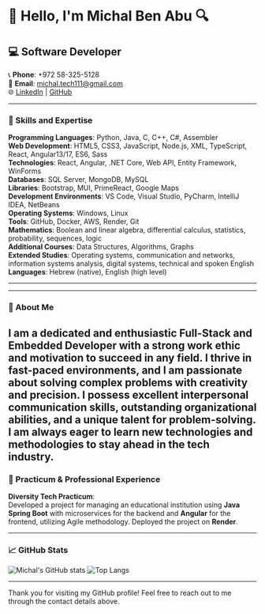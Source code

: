 # 👋 Hello, I'm Michal Ben Abu 🔍
<!-- Profile Views (Optional: Add a profile views badge here if desired) -->

## 💻 Software Developer
📞 **Phone**: +972 58-325-5128  
📧 **Email**: michal.tech111@gmail.com  
🌐 [LinkedIn](https://www.linkedin.com/in/michal-ben-abu1/) | [GitHub](https://github.com/michal55128)

---

### 🔧 Skills and Expertise
**Programming Languages**: Python, Java, C, C++, C#, Assembler  
**Web Development**: HTML5, CSS3, JavaScript, Node.js, XML, TypeScript, React, Angular13/17, ES6, Sass  
**Technologies**: React, Angular, .NET Core, Web API, Entity Framework, WinForms  
**Databases**: SQL Server, MongoDB, MySQL  
**Libraries**: Bootstrap, MUI, PrimeReact, Google Maps  
**Development Environments**: VS Code, Visual Studio, PyCharm, IntelliJ IDEA, NetBeans  
**Operating Systems**: Windows, Linux  
**Tools**: GitHub, Docker, AWS, Render, Git  
**Mathematics**: Boolean and linear algebra, differential calculus, statistics, probability, sequences, logic  
**Additional Courses**: Data Structures, Algorithms, Graphs  
**Extended Studies**: Operating systems, communication and networks, information systems analysis, digital systems, technical and spoken English  
**Languages**: Hebrew (native), English (high level)

---
--- 
### 🌟 About Me
I am a dedicated and enthusiastic Full-Stack and Embedded Developer with a strong work ethic and motivation to succeed in any field. I thrive in fast-paced environments, and I am passionate about solving complex problems with creativity and precision. I possess excellent interpersonal communication skills, outstanding organizational abilities, and a unique talent for problem-solving. I am always eager to learn new technologies and methodologies to stay ahead in the tech industry.
---

### 🚀 Practicum & Professional Experience
**Diversity Tech Practicum**:  
Developed a project for managing an educational institution using **Java Spring Boot** with microservices for the backend and **Angular** for the frontend, utilizing Agile methodology. Deployed the project on **Render**.


---

### 📈 GitHub Stats
![Michal's GitHub stats](https://github-readme-stats.vercel.app/api?username=michal55128&show_icons=true&theme=radical)
![Top Langs](https://github-readme-stats.vercel.app/api/top-langs/?username=michal55128&layout=compact&theme=radical)


---

Thank you for visiting my GitHub profile! Feel free to reach out to me through the contact details above.

